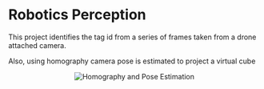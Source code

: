 # Robotics Perception
This project identifies the tag id from a series of frames taken from a drone attached camera.

Also, using homography camera pose is estimated to project a virtual cube
<p align="center">
  <img src="https://github.com/rishabh1b/RoboticsPerception/tree/master/gifs/virtualCube.gif?raw=true" alt="Homography and Pose Estimation"/>
</p>

